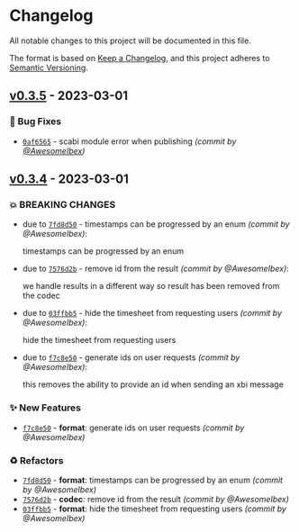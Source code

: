 # Changelog
All notable changes to this project will be documented in this file.

The format is based on [Keep a Changelog](https://keepachangelog.com/en/1.0.0/),
and this project adheres to [Semantic Versioning](https://semver.org/spec/v2.0.0.html).

## [v0.3.5] - 2023-03-01
### :bug: Bug Fixes
- [`0af6565`](https://github.com/t3rn/xbi/commit/0af6565f782bba5db1d9d35a7b7940c2cc533091) - scabi module error when publishing *(commit by [@AwesomeIbex](https://github.com/AwesomeIbex))*


[v0.3.5]: https://github.com/t3rn/xbi/compare/v0.3.4...v0.3.5

## [v0.3.4] - 2023-03-01
### :boom: BREAKING CHANGES
- due to [`7fd8d50`](https://github.com/t3rn/xbi/commit/7fd8d5027476a0c05cb65b934edcaac137ff783f) - timestamps can be progressed by an enum *(commit by @AwesomeIbex)*:

  timestamps can be progressed by an enum

- due to [`7576d2b`](https://github.com/t3rn/xbi/commit/7576d2bfe4024e0f56708bef213e561f7ffddd38) - remove id from the result *(commit by @AwesomeIbex)*:

  we handle results in a different way so result has been removed from the codec

- due to [`03ffbb5`](https://github.com/t3rn/xbi/commit/03ffbb58c7ef7ad92d4aa98572197e5c962c14a3) - hide the timesheet from requesting users *(commit by @AwesomeIbex)*:

  hide the timesheet from requesting users

- due to [`f7c8e50`](https://github.com/t3rn/xbi/commit/f7c8e504a1cf35e4edb72f46dab4f2e174df1678) - generate ids on user requests *(commit by @AwesomeIbex)*:

  this removes the ability to provide an id when sending an xbi message


### :sparkles: New Features
- [`f7c8e50`](https://github.com/t3rn/xbi/commit/f7c8e504a1cf35e4edb72f46dab4f2e174df1678) - **format**: generate ids on user requests *(commit by @AwesomeIbex)*

### :recycle: Refactors
- [`7fd8d50`](https://github.com/t3rn/xbi/commit/7fd8d5027476a0c05cb65b934edcaac137ff783f) - **format**: timestamps can be progressed by an enum *(commit by @AwesomeIbex)*
- [`7576d2b`](https://github.com/t3rn/xbi/commit/7576d2bfe4024e0f56708bef213e561f7ffddd38) - **codec**: remove id from the result *(commit by @AwesomeIbex)*
- [`03ffbb5`](https://github.com/t3rn/xbi/commit/03ffbb58c7ef7ad92d4aa98572197e5c962c14a3) - **format**: hide the timesheet from requesting users *(commit by @AwesomeIbex)*

[v0.3.4]: https://github.com/t3rn/xbi/compare/v0.3.3...v0.3.4